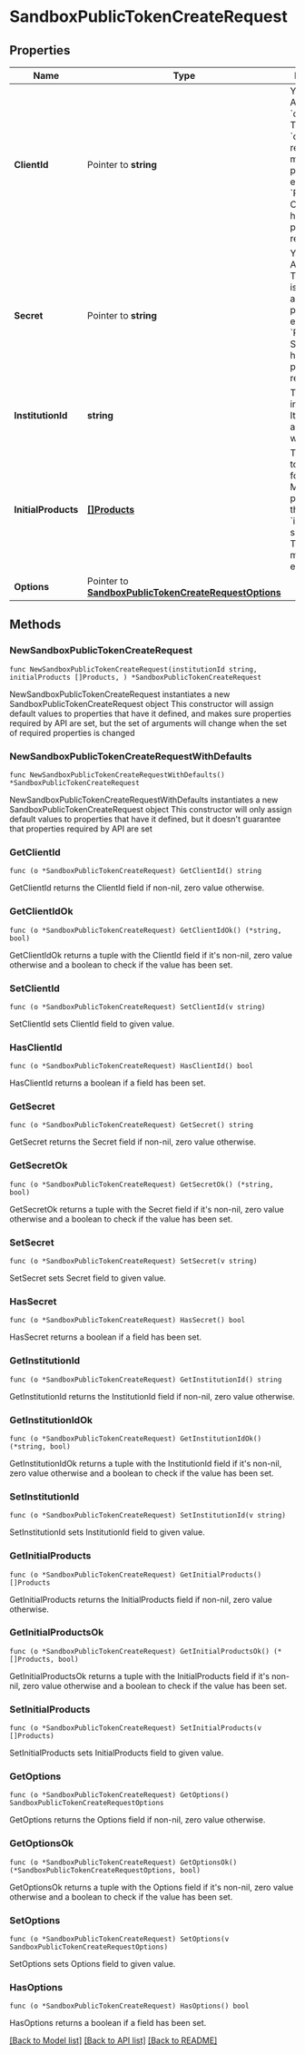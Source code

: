 # SandboxPublicTokenCreateRequest

## Properties

Name | Type | Description | Notes
------------ | ------------- | ------------- | -------------
**ClientId** | Pointer to **string** | Your Plaid API &#x60;client_id&#x60;. The &#x60;client_id&#x60; is required and may be provided either in the &#x60;PLAID-CLIENT-ID&#x60; header or as part of a request body. | [optional] 
**Secret** | Pointer to **string** | Your Plaid API &#x60;secret&#x60;. The &#x60;secret&#x60; is required and may be provided either in the &#x60;PLAID-SECRET&#x60; header or as part of a request body. | [optional] 
**InstitutionId** | **string** | The ID of the institution the Item will be associated with | 
**InitialProducts** | [**[]Products**](Products.md) | The products to initially pull for the Item. May be any products that the specified &#x60;institution_id&#x60;  supports. This array may not be empty. | 
**Options** | Pointer to [**SandboxPublicTokenCreateRequestOptions**](SandboxPublicTokenCreateRequestOptions.md) |  | [optional] 

## Methods

### NewSandboxPublicTokenCreateRequest

`func NewSandboxPublicTokenCreateRequest(institutionId string, initialProducts []Products, ) *SandboxPublicTokenCreateRequest`

NewSandboxPublicTokenCreateRequest instantiates a new SandboxPublicTokenCreateRequest object
This constructor will assign default values to properties that have it defined,
and makes sure properties required by API are set, but the set of arguments
will change when the set of required properties is changed

### NewSandboxPublicTokenCreateRequestWithDefaults

`func NewSandboxPublicTokenCreateRequestWithDefaults() *SandboxPublicTokenCreateRequest`

NewSandboxPublicTokenCreateRequestWithDefaults instantiates a new SandboxPublicTokenCreateRequest object
This constructor will only assign default values to properties that have it defined,
but it doesn't guarantee that properties required by API are set

### GetClientId

`func (o *SandboxPublicTokenCreateRequest) GetClientId() string`

GetClientId returns the ClientId field if non-nil, zero value otherwise.

### GetClientIdOk

`func (o *SandboxPublicTokenCreateRequest) GetClientIdOk() (*string, bool)`

GetClientIdOk returns a tuple with the ClientId field if it's non-nil, zero value otherwise
and a boolean to check if the value has been set.

### SetClientId

`func (o *SandboxPublicTokenCreateRequest) SetClientId(v string)`

SetClientId sets ClientId field to given value.

### HasClientId

`func (o *SandboxPublicTokenCreateRequest) HasClientId() bool`

HasClientId returns a boolean if a field has been set.

### GetSecret

`func (o *SandboxPublicTokenCreateRequest) GetSecret() string`

GetSecret returns the Secret field if non-nil, zero value otherwise.

### GetSecretOk

`func (o *SandboxPublicTokenCreateRequest) GetSecretOk() (*string, bool)`

GetSecretOk returns a tuple with the Secret field if it's non-nil, zero value otherwise
and a boolean to check if the value has been set.

### SetSecret

`func (o *SandboxPublicTokenCreateRequest) SetSecret(v string)`

SetSecret sets Secret field to given value.

### HasSecret

`func (o *SandboxPublicTokenCreateRequest) HasSecret() bool`

HasSecret returns a boolean if a field has been set.

### GetInstitutionId

`func (o *SandboxPublicTokenCreateRequest) GetInstitutionId() string`

GetInstitutionId returns the InstitutionId field if non-nil, zero value otherwise.

### GetInstitutionIdOk

`func (o *SandboxPublicTokenCreateRequest) GetInstitutionIdOk() (*string, bool)`

GetInstitutionIdOk returns a tuple with the InstitutionId field if it's non-nil, zero value otherwise
and a boolean to check if the value has been set.

### SetInstitutionId

`func (o *SandboxPublicTokenCreateRequest) SetInstitutionId(v string)`

SetInstitutionId sets InstitutionId field to given value.


### GetInitialProducts

`func (o *SandboxPublicTokenCreateRequest) GetInitialProducts() []Products`

GetInitialProducts returns the InitialProducts field if non-nil, zero value otherwise.

### GetInitialProductsOk

`func (o *SandboxPublicTokenCreateRequest) GetInitialProductsOk() (*[]Products, bool)`

GetInitialProductsOk returns a tuple with the InitialProducts field if it's non-nil, zero value otherwise
and a boolean to check if the value has been set.

### SetInitialProducts

`func (o *SandboxPublicTokenCreateRequest) SetInitialProducts(v []Products)`

SetInitialProducts sets InitialProducts field to given value.


### GetOptions

`func (o *SandboxPublicTokenCreateRequest) GetOptions() SandboxPublicTokenCreateRequestOptions`

GetOptions returns the Options field if non-nil, zero value otherwise.

### GetOptionsOk

`func (o *SandboxPublicTokenCreateRequest) GetOptionsOk() (*SandboxPublicTokenCreateRequestOptions, bool)`

GetOptionsOk returns a tuple with the Options field if it's non-nil, zero value otherwise
and a boolean to check if the value has been set.

### SetOptions

`func (o *SandboxPublicTokenCreateRequest) SetOptions(v SandboxPublicTokenCreateRequestOptions)`

SetOptions sets Options field to given value.

### HasOptions

`func (o *SandboxPublicTokenCreateRequest) HasOptions() bool`

HasOptions returns a boolean if a field has been set.


[[Back to Model list]](../README.md#documentation-for-models) [[Back to API list]](../README.md#documentation-for-api-endpoints) [[Back to README]](../README.md)



